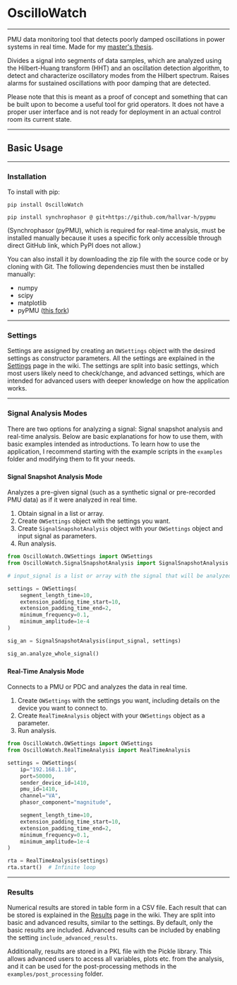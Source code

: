 # OscilloWatch

---

PMU data monitoring tool that detects poorly damped oscillations in power systems
in real time. Made for my [master's thesis](https://hdl.handle.net/11250/3147677).

Divides a signal into segments of data samples, which are analyzed using the
Hilbert-Huang transform (HHT) and an oscillation detection algorithm, to detect
and characterize oscillatory modes from the Hilbert spectrum. Raises alarms for
sustained oscillations with poor damping that are detected.

Please note that this is meant as a proof of concept and something
that can be built upon to become a useful tool for grid operators. It does not have
a proper user interface and is not ready for deployment in an actual control room
its current state.

---

## Basic Usage

---

### Installation

To install with pip:

    pip install OscilloWatch

    pip install synchrophasor @ git+https://github.com/hallvar-h/pypmu

(Synchrophasor (pyPMU), which is required for real-time analysis, must
be installed manually because it uses a specific fork only accessible
through direct GitHub link, which PyPI does not allow.)

You can also install it by downloading the zip file with the source
code or by cloning with Git. The following dependencies must then be
installed manually:

* numpy
* scipy
* matplotlib
* pyPMU ([this fork](https://github.com/hallvar-h/pypmu))

---

### Settings

Settings are assigned by creating an `OWSettings` object with the
desired settings as constructor parameters. All the settings are
explained in the [Settings](https://github.com/MauritsMolberg/OscilloWatch/wiki/Settings)
page in the wiki. The settings are split into basic settings, which most
users likely need to check/change, and advanced settings, which are
intended for advanced users with deeper knowledge on how the application works.

---

### Signal Analysis Modes

There are two options for analyzing a signal: Signal snapshot
analysis and real-time analysis. Below are basic explanations for
how to use them, with basic examples intended as introductions. To learn
how to use the application, I recommend starting with the example scripts
in the `examples` folder and modifying them to fit your needs.

###

#### Signal Snapshot Analysis Mode
Analyzes a pre-given signal (such as a synthetic signal or pre-recorded PMU
data) as if it were analyzed in real time.

1. Obtain signal in a list or array.
2. Create `OWSettings` object with the settings you want.
3. Create `SignalSnapshotAnalysis` object with your `OWSettings` object
and input signal as parameters.
4. Run analysis.

```python
from OscilloWatch.OWSettings import OWSettings
from OscilloWatch.SignalSnapshotAnalysis import SignalSnapshotAnalysis

# input_signal is a list or array with the signal that will be analyzed.

settings = OWSettings(
    segment_length_time=10,
    extension_padding_time_start=10,
    extension_padding_time_end=2,
    minimum_frequency=0.1,
    minimum_amplitude=1e-4
)

sig_an = SignalSnapshotAnalysis(input_signal, settings)

sig_an.analyze_whole_signal()
```

###

#### Real-Time Analysis Mode
Connects to a PMU or PDC and analyzes the data in real time.

1. Create `OWSettings` with the settings you want, including details
on the device you want to connect to.
2. Create `RealTimeAnalysis` object with your `OWSettings` object as
a parameter.
3. Run analysis.

```python
from OscilloWatch.OWSettings import OWSettings
from OscilloWatch.RealTimeAnalysis import RealTimeAnalysis

settings = OWSettings(
    ip="192.168.1.10",
    port=50000,
    sender_device_id=1410,
    pmu_id=1410,
    channel="VA",
    phasor_component="magnitude",

    segment_length_time=10,
    extension_padding_time_start=10,
    extension_padding_time_end=2,
    minimum_frequency=0.1,
    minimum_amplitude=1e-4
)

rta = RealTimeAnalysis(settings)
rta.start()  # Infinite loop
```
---

### Results
Numerical results are stored in table form in a CSV file. Each result
that can be stored is explained in the [Results](https://github.com/MauritsMolberg/OscilloWatch/wiki/Results)
page in the wiki.
They are split into basic and advanced results, similar to the settings. By default, only
the basic results are included. Advanced results can be
included by enabling the setting `include_advanced_results`.

Additionally, results are stored in a PKL file with the Pickle library.
This allows advanced users to access all variables, plots etc. from the
analysis, and it can be used for the post-processing methods in the
`examples/post_processing` folder.
